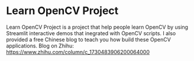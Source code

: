 # Learn OpenCV Project
Learn OpenCV Project is a project that help people learn OpenCV by using Streamlit interactive demos that inegrated with OpenCV scripts. I also provided a free Chinese blog to teach you how build these OpenCV applications. 
Blog on Zhihu: https://www.zhihu.com/column/c_1730483906200064000 
